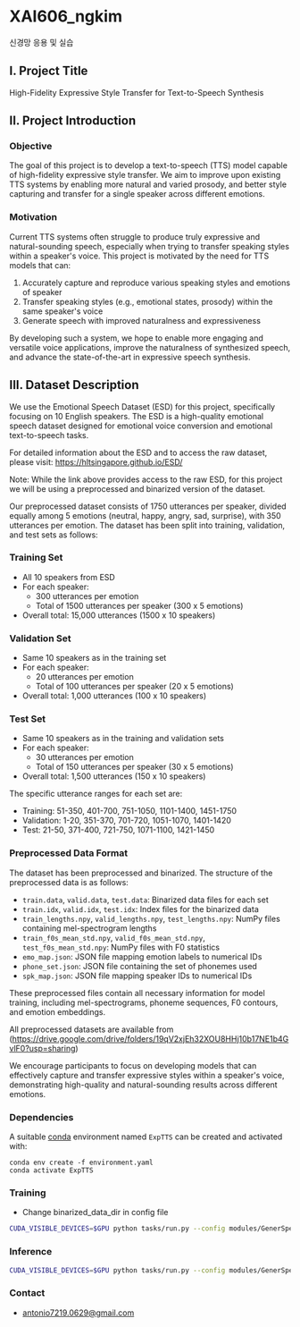 # XAI606_ngkim
신경망 응용 및 실습 
## I. Project Title

High-Fidelity Expressive Style Transfer for Text-to-Speech Synthesis

## II. Project Introduction

### Objective

The goal of this project is to develop a text-to-speech (TTS) model capable of high-fidelity expressive style transfer.
We aim to improve upon existing TTS systems by enabling more natural and varied prosody, and better style capturing and transfer for a single speaker across different emotions.

### Motivation

Current TTS systems often struggle to produce truly expressive and natural-sounding speech, especially when trying to transfer speaking styles within a speaker's voice. This project is motivated by the need for TTS models that can:

1. Accurately capture and reproduce various speaking styles and emotions of speaker
2. Transfer speaking styles (e.g., emotional states, prosody) within the same speaker's voice
3. Generate speech with improved naturalness and expressiveness

By developing such a system, we hope to enable more engaging and versatile voice applications, improve the naturalness of synthesized speech, and advance the state-of-the-art in expressive speech synthesis.

## III. Dataset Description

We use the Emotional Speech Dataset (ESD) for this project, specifically focusing on 10 English speakers. 
The ESD is a high-quality emotional speech dataset designed for emotional voice conversion and emotional text-to-speech tasks. 

For detailed information about the ESD and to access the raw dataset, please visit:
https://hltsingapore.github.io/ESD/

Note: While the link above provides access to the raw ESD, for this project we will be using a preprocessed and binarized version of the dataset.

Our preprocessed dataset consists of 1750 utterances per speaker, divided equally among 5 emotions (neutral, happy, angry, sad, surprise), with 350 utterances per emotion. The dataset has been split into training, validation, and test sets as follows:

### Training Set
- All 10 speakers from ESD
- For each speaker:
  - 300 utterances per emotion
  - Total of 1500 utterances per speaker (300 x 5 emotions)
- Overall total: 15,000 utterances (1500 x 10 speakers)

### Validation Set
- Same 10 speakers as in the training set
- For each speaker:
  - 20 utterances per emotion
  - Total of 100 utterances per speaker (20 x 5 emotions)
- Overall total: 1,000 utterances (100 x 10 speakers)

### Test Set
- Same 10 speakers as in the training and validation sets
- For each speaker:
  - 30 utterances per emotion
  - Total of 150 utterances per speaker (30 x 5 emotions)
- Overall total: 1,500 utterances (150 x 10 speakers)

The specific utterance ranges for each set are:

- Training: 51-350, 401-700, 751-1050, 1101-1400, 1451-1750
- Validation: 1-20, 351-370, 701-720, 1051-1070, 1401-1420
- Test: 21-50, 371-400, 721-750, 1071-1100, 1421-1450

### Preprocessed Data Format

The dataset has been preprocessed and binarized. The structure of the preprocessed data is as follows:

- `train.data`, `valid.data`, `test.data`: Binarized data files for each set
- `train.idx`, `valid.idx`, `test.idx`: Index files for the binarized data
- `train_lengths.npy`, `valid_lengths.npy`, `test_lengths.npy`: NumPy files containing mel-spectrogram lengths
- `train_f0s_mean_std.npy`, `valid_f0s_mean_std.npy`, `test_f0s_mean_std.npy`: NumPy files with F0 statistics
- `emo_map.json`: JSON file mapping emotion labels to numerical IDs
- `phone_set.json`: JSON file containing the set of phonemes used
- `spk_map.json`: JSON file mapping speaker IDs to numerical IDs

These preprocessed files contain all necessary information for model training, including mel-spectrograms, phoneme sequences, F0 contours, and emotion embeddings.

All preprocessed datasets are available from (https://drive.google.com/drive/folders/19qV2xjEh32XOU8HHj10b17NE1b4GvlF0?usp=sharing)

We encourage participants to focus on developing models that can effectively capture and transfer expressive styles within a speaker's voice, demonstrating high-quality and natural-sounding results across different emotions.

### Dependencies

A suitable [conda](https://conda.io/) environment named `ExpTTS` can be created
and activated with:

```
conda env create -f environment.yaml
conda activate ExpTTS
```

### Training 
- Change binarized_data_dir in config file

```bash
CUDA_VISIBLE_DEVICES=$GPU python tasks/run.py --config modules/GenerSpeech/config/generspeech.yaml  --exp_name GenerSpeech --reset
```

### Inference 

```bash
CUDA_VISIBLE_DEVICES=$GPU python tasks/run.py --config modules/GenerSpeech/config/generspeech.yaml  --exp_name GenerSpeech --infer
```
### Contact 
- antonio7219.0629@gmail.com 

